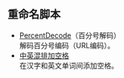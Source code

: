 ## 重命名脚本
* [PercentDecode](PercentDecode.js)（百分号解码）  
  解码百分号编码（URL编码）。
* [中英混排加空格](中英混排加空格.js)  
  在汉字和英文单词间添加空格。